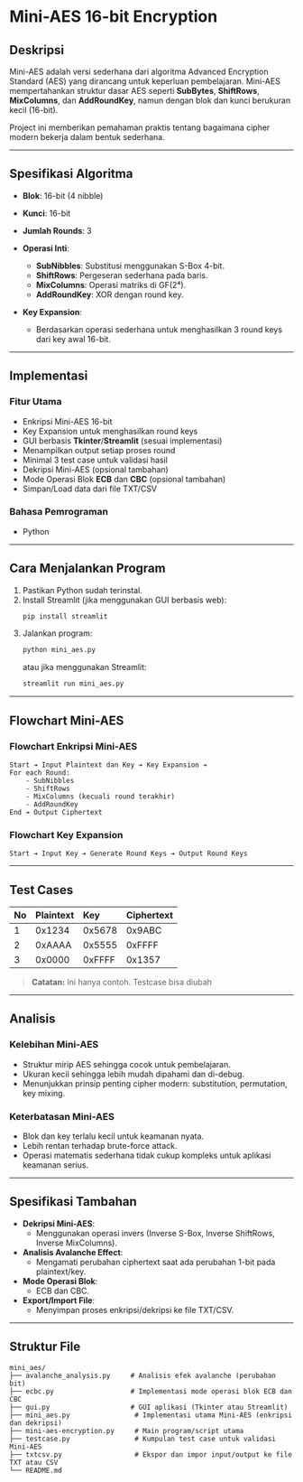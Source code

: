 # Mini-AES 16-bit Encryption

## Deskripsi
Mini-AES adalah versi sederhana dari algoritma Advanced Encryption Standard (AES) yang dirancang untuk keperluan pembelajaran. Mini-AES mempertahankan struktur dasar AES seperti **SubBytes**, **ShiftRows**, **MixColumns**, dan **AddRoundKey**, namun dengan blok dan kunci berukuran kecil (16-bit).

Project ini memberikan pemahaman praktis tentang bagaimana cipher modern bekerja dalam bentuk sederhana.

---

## Spesifikasi Algoritma

- **Blok**: 16-bit (4 nibble)
- **Kunci**: 16-bit
- **Jumlah Rounds**: 3
- **Operasi Inti**:
  - **SubNibbles**: Substitusi menggunakan S-Box 4-bit.
  - **ShiftRows**: Pergeseran sederhana pada baris.
  - **MixColumns**: Operasi matriks di GF(2⁴).
  - **AddRoundKey**: XOR dengan round key.

- **Key Expansion**: 
  - Berdasarkan operasi sederhana untuk menghasilkan 3 round keys dari key awal 16-bit.

---

## Implementasi

### Fitur Utama
- Enkripsi Mini-AES 16-bit
- Key Expansion untuk menghasilkan round keys
- GUI berbasis **Tkinter**/**Streamlit** (sesuai implementasi)
- Menampilkan output setiap proses round
- Minimal 3 test case untuk validasi hasil
- Dekripsi Mini-AES (opsional tambahan)
- Mode Operasi Blok **ECB** dan **CBC** (opsional tambahan)
- Simpan/Load data dari file TXT/CSV

### Bahasa Pemrograman
- Python

---

## Cara Menjalankan Program

1. Pastikan Python sudah terinstal.
2. Install Streamlit (jika menggunakan GUI berbasis web):
    ```bash
    pip install streamlit
    ```
3. Jalankan program:
    ```bash
    python mini_aes.py
    ```
   atau jika menggunakan Streamlit:
    ```bash
    streamlit run mini_aes.py
    ```

---

## Flowchart Mini-AES

### Flowchart Enkripsi Mini-AES
```
Start ➔ Input Plaintext dan Key ➔ Key Expansion ➔ 
For each Round:
    - SubNibbles
    - ShiftRows
    - MixColumns (kecuali round terakhir)
    - AddRoundKey
End ➔ Output Ciphertext
```

### Flowchart Key Expansion
```
Start ➔ Input Key ➔ Generate Round Keys ➔ Output Round Keys
```

---

## Test Cases

| No | Plaintext | Key | Ciphertext |
|:---|:----------|:----|:-----------|
| 1  | 0x1234    | 0x5678 | 0x9ABC    |
| 2  | 0xAAAA    | 0x5555 | 0xFFFF    |
| 3  | 0x0000    | 0xFFFF | 0x1357    |

> **Catatan:** Ini hanya contoh. Testcase bisa diubah

---

## Analisis

### Kelebihan Mini-AES
- Struktur mirip AES sehingga cocok untuk pembelajaran.
- Ukuran kecil sehingga lebih mudah dipahami dan di-debug.
- Menunjukkan prinsip penting cipher modern: substitution, permutation, key mixing.

### Keterbatasan Mini-AES
- Blok dan key terlalu kecil untuk keamanan nyata.
- Lebih rentan terhadap brute-force attack.
- Operasi matematis sederhana tidak cukup kompleks untuk aplikasi keamanan serius.

---

## Spesifikasi Tambahan

- **Dekripsi Mini-AES**: 
  - Menggunakan operasi invers (Inverse S-Box, Inverse ShiftRows, Inverse MixColumns).
- **Analisis Avalanche Effect**:
  - Mengamati perubahan ciphertext saat ada perubahan 1-bit pada plaintext/key.
- **Mode Operasi Blok**:
  - ECB dan CBC.
- **Export/Import File**:
  - Menyimpan proses enkripsi/dekripsi ke file TXT/CSV.

---

## Struktur File

```
mini_aes/
├── avalanche_analysis.py     # Analisis efek avalanche (perubahan bit)
├── ecbc.py                   # Implementasi mode operasi blok ECB dan CBC
├── gui.py                    # GUI aplikasi (Tkinter atau Streamlit)
├── mini_aes.py                # Implementasi utama Mini-AES (enkripsi dan dekripsi)
├── mini-aes-encryption.py     # Main program/script utama
├── testcase.py                # Kumpulan test case untuk validasi Mini-AES
├── txtcsv.py                  # Ekspor dan impor input/output ke file TXT atau CSV
└── README.md                  
```

